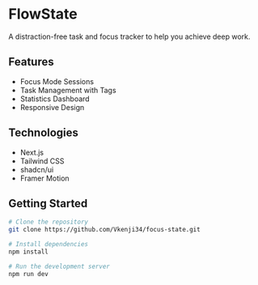 # FlowState

A distraction-free task and focus tracker to help you achieve deep work.

## Features

- Focus Mode Sessions
- Task Management with Tags
- Statistics Dashboard
- Responsive Design

## Technologies

- Next.js
- Tailwind CSS
- shadcn/ui
- Framer Motion

## Getting Started

```bash
# Clone the repository
git clone https://github.com/Vkenji34/focus-state.git

# Install dependencies
npm install

# Run the development server
npm run dev
